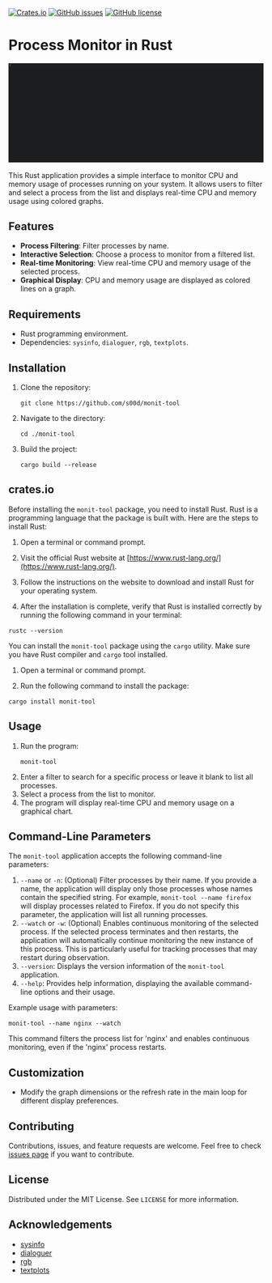 [![Crates.io](https://img.shields.io/crates/v/monit-tool.svg)](https://crates.io/crates/monit-tool)
[![GitHub issues](https://img.shields.io/github/issues/s00d/monit-tool.svg)](https://github.com/s00d/monit-tool/issues)
[![GitHub license](https://img.shields.io/github/license/s00d/monit-tool.svg)](https://github.com/s00d/monit-tool/blob/main/LICENSE)

# Process Monitor in Rust

![img](https://github.com/s00d/monit-tool/blob/main/assets/main1.gif?raw=true)

This Rust application provides a simple interface to monitor CPU and memory usage of processes running on your system. It allows users to filter and select a process from the list and displays real-time CPU and memory usage using colored graphs.

## Features

- **Process Filtering**: Filter processes by name.
- **Interactive Selection**: Choose a process to monitor from a filtered list.
- **Real-time Monitoring**: View real-time CPU and memory usage of the selected process.
- **Graphical Display**: CPU and memory usage are displayed as colored lines on a graph.

## Requirements

- Rust programming environment.
- Dependencies: `sysinfo`, `dialoguer`, `rgb`, `textplots`.

## Installation

1. Clone the repository:
   ```
   git clone https://github.com/s00d/monit-tool
   ```
2. Navigate to the directory:
   ```
   cd ./monit-tool
   ```
3. Build the project:
   ```
   cargo build --release
   ```

## crates.io

Before installing the `monit-tool` package, you need to install Rust. Rust is a programming language that the package is built with. Here are the steps to install Rust:

1. Open a terminal or command prompt.

2. Visit the official Rust website at [https://www.rust-lang.org/](https://www.rust-lang.org/).

3. Follow the instructions on the website to download and install Rust for your operating system.

4. After the installation is complete, verify that Rust is installed correctly by running the following command in your terminal:

```shell
rustc --version
```

You can install the `monit-tool` package using the `cargo` utility. Make sure you have Rust compiler and `cargo` tool installed.

1. Open a terminal or command prompt.

2. Run the following command to install the package:

```shell
cargo install monit-tool
```

## Usage

1. Run the program:
   ```
   monit-tool
   ```
2. Enter a filter to search for a specific process or leave it blank to list all processes.
3. Select a process from the list to monitor.
4. The program will display real-time CPU and memory usage on a graphical chart.

## Command-Line Parameters

The `monit-tool` application accepts the following command-line parameters:

1. `--name` or `-n`: (Optional) Filter processes by their name. If you provide a name, the application will display only those processes whose names contain the specified string. For example, `monit-tool --name firefox` will display processes related to Firefox. If you do not specify this parameter, the application will list all running processes.
2. `--watch` or `-w`: (Optional) Enables continuous monitoring of the selected process. If the selected process terminates and then restarts, the application will automatically continue monitoring the new instance of this process. This is particularly useful for tracking processes that may restart during observation.
3. `--version`: Displays the version information of the `monit-tool` application.
4. `--help`: Provides help information, displaying the available command-line options and their usage.

Example usage with parameters:

```shell
monit-tool --name nginx --watch
```

This command filters the process list for 'nginx' and enables continuous monitoring, even if the 'nginx' process restarts.

## Customization

- Modify the graph dimensions or the refresh rate in the main loop for different display preferences.

## Contributing

Contributions, issues, and feature requests are welcome. Feel free to check [issues page](link-to-issues-page) if you want to contribute.

## License

Distributed under the MIT License. See `LICENSE` for more information.

## Acknowledgements

- [sysinfo](https://crates.io/crates/sysinfo)
- [dialoguer](https://crates.io/crates/dialoguer)
- [rgb](https://crates.io/crates/rgb)
- [textplots](https://crates.io/crates/textplots)
